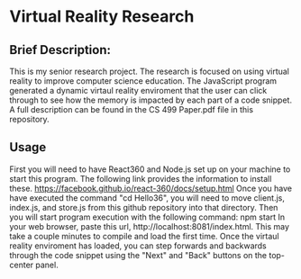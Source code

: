 # Virtual Reality Research

## Brief Description:
This is my senior research project. The research is focused on using virtual reality to improve computer science education. The JavaScript program generated a dynamic virtaul reality enviroment that the user can click through to see how the memory is impacted by each part of a code snippet. A full description can be found in the CS 499 Paper.pdf file in this repository.

## Usage
First you will need to have React360 and Node.js set up on your machine to start this program. The following link provides the information to install these. https://facebook.github.io/react-360/docs/setup.html Once you have have executed the command "cd Hello36", you will need to move client.js, index.js, and store.js from this github repository into that directory. Then you will start program execution with the following command:
  npm start
In your web browser, paste this url, http://localhost:8081/index.html. This may take a couple minutes to compile and load the first time. 
Once the virtaul reality enviroment has loaded, you can step forwards and backwards through the code snippet using the "Next" and "Back" buttons on the top-center panel.
